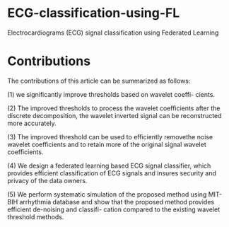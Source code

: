 # ECG-classification-using-FL
Electrocardiograms (ECG) signal classification using Federated Learning
# Contributions
The contributions of this article can be summarized as follows:

(1) we significantly improve thresholds based on wavelet coeffi- cients.

(2) The improved thresholds to process the wavelet coefficients after the discrete decomposition, the wavelet inverted signal can be reconstructed more accurately.

(3) The improved threshold can be used to efficiently removethe noise wavelet coefficients and to retain more of the original signal wavelet coefficients.

(4) We design a federated learning based ECG signal classifier, which provides efficient classification of ECG signals and insures security and privacy of the data owners.

(5) We perform systematic simulation of the proposed method using MIT-BIH arrhythmia database and show that the proposed method provides efficient de-noising and classifi- cation compared to the existing wavelet threshold methods.
